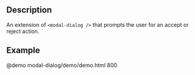 
<!--
@module {can.COmponent} confirm-dialog <confirm-dialog />
@parent spectre.components
-->

## Description
An extension of `<modal-dialog />` that prompts the user for an accept or reject
action.

## Example

@demo modal-dialog/demo/demo.html 800

